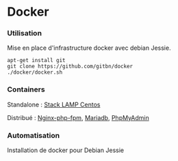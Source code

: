 Docker
================================


### Utilisation

Mise en place d'infrastructure docker avec debian Jessie.

```
apt-get install git
git clone https://github.com/gitbn/docker
./docker/docker.sh
```

### Containers

Standalone :
[Stack LAMP Centos](https://hub.docker.com/r/dockerfiles/centos-lamp/)

Distribué :
[Nginx-php-fpm](https://hub.docker.com/r/richarvey/nginx-php-fpm/), 
[Mariadb](https://hub.docker.com/r/paintedfox/mariadb/), 
[PhpMyAdmin](https://hub.docker.com/r/nazarpc/phpmyadmin/)

### Automatisation
Installation de docker pour Debian Jessie
